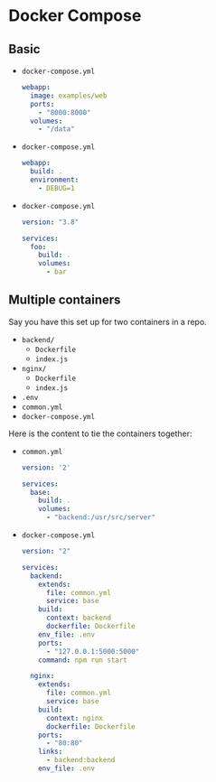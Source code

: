 # Docker Compose

## Basic

- `docker-compose.yml`
    ```yaml
    webapp:
      image: examples/web
      ports:
        - "8000:8000"
      volumes:
        - "/data"
    ```
- `docker-compose.yml`
    ```yaml
    webapp:
      build: .
      environment:
        - DEBUG=1
    ```
- `docker-compose.yml`
    ```yaml
    version: "3.8"

    services:
      foo:
        build: .
        volumes:
          - bar
    ```


## Multiple containers

Say you have this set up for two containers in a repo.

- `backend/`
    - `Dockerfile`
    - `index.js`
- `nginx/`
    - `Dockerfile`
    - `index.js`
- `.env`
- `common.yml`
- `docker-compose.yml`

Here is the content to tie the containers together:

- `common.yml`
    ```yaml
    version: '2'

    services:
      base:
        build: .
        volumes:
          - "backend:/usr/src/server"
    ```
- `docker-compose.yml`
    ```yaml
    version: "2"

    services:
      backend:
        extends:
          file: common.yml
          service: base
        build:
          context: backend
          dockerfile: Dockerfile
        env_file: .env
        ports:
          - "127.0.0.1:5000:5000"
        command: npm run start

      nginx:
        extends:
          file: common.yml
          service: base
        build:
          context: nginx
          dockerfile: Dockerfile
        ports:
          - "80:80"
        links:
          - backend:backend
        env_file: .env
    ```

